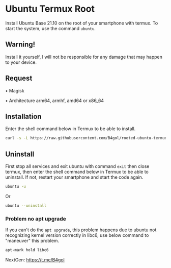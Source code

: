 # Ubuntu Termux Root
Install Ubuntu Base 21.10 on the root of your smartphone with termux. To start the system, use the command `ubuntu`.

## Warning!
Install it yourself, I will not be responsible for any damage that may happen to your device.
## Request
• Magisk

• Architecture arm64, armhf, amd64 or x86_64
## Installation
Enter the shell command below in Termux to be able to install.
```bash
curl -s -L https://raw.githubusercontent.com/B4gol/rooted-ubuntu-termux/master/install.sh -o install && bash install
```
## Uninstall
First stop all services and exit ubuntu with command `exit` then close termux, then enter the shell command below in Termux to be able to uninstall. If not, restart your smartphone and start the code again.
```bash
ubuntu -u
```
Or
```bash
ubuntu --uninstall
```
### Problem no apt upgrade
If you can't do the `apt upgrade`, this problem happens due to ubuntu not recognizing kernel version correctly in libc6, use below command to "maneuver" this problem. 
```bash
apt-mark hold libc6
```
NextGen: https://t.me/B4gol
